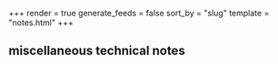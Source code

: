 +++
render = true
generate_feeds = false
sort_by = "slug"
template = "notes.html"
+++

## miscellaneous technical notes
